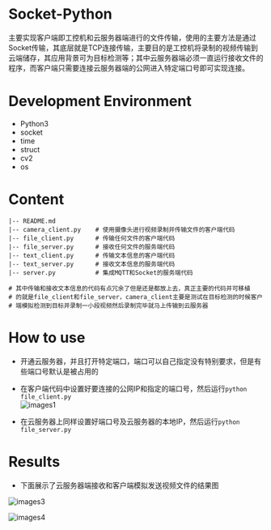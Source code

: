 # Socket-Python
主要实现客户端即工控机和云服务器端进行的文件传输，使用的主要方法是通过Socket传输，其底层就是TCP连接传输，主要目的是工控机将录制的视频传输到云端储存，其应用背景可为目标检测等；其中云服务器端必须一直运行接收文件的程序，而客户端只需要连接云服务器端的公网进入特定端口号即可实现连接。

# Development Environment
- Python3
- socket
- time
- struct
- cv2
- os

# Content
```
|-- README.md
|-- camera_client.py    # 使用摄像头进行视频录制并传输文件的客户端代码
|-- file_client.py      # 传输任何文件的客户端代码
|-- file_server.py      # 接收任何文件的服务端代码
|-- text_client.py      # 传输文本信息的客户端代码
|-- text_server.py      # 接收文本信息的服务端代码
|-- server.py           # 集成MQTT和Socket的服务端代码

# 其中传输和接收文本信息的代码有点冗余了但是还是都放上去，真正主要的代码并可移植
# 的就是file_client和file_server，camera_client主要是测试在目标检测的时候客户
# 端模拟检测到目标并录制一小段视频然后录制完毕就马上传输到云服务器
```

# How to use
- 开通云服务器，并且打开特定端口，端口可以自己指定没有特别要求，但是有些端口号默认是被占用的
- 在客户端代码中设置好要连接的公网IP和指定的端口号，然后运行```python file_client.py```  
![images1](https://z3.ax1x.com/2021/08/18/foxLz4.png)

- 在云服务器上同样设置好端口号及云服务器的本地IP，然后运行```python file_server.py```


# Results
- 下面展示了云服务器端接收和客户端模拟发送视频文件的结果图  
  
![images3](https://z3.ax1x.com/2021/08/18/fordTU.jpg)  

![images4](https://z3.ax1x.com/2021/08/18/forsp9.jpg)